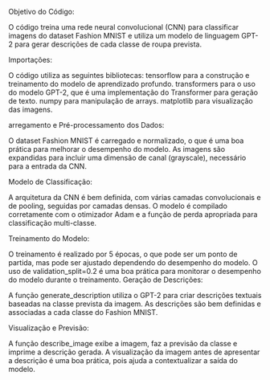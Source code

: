 Objetivo do Código:

O código treina uma rede neural convolucional (CNN) para classificar imagens do dataset Fashion MNIST e utiliza um modelo de linguagem GPT-2 para gerar descrições de cada classe de roupa prevista.


Importações:

O código utiliza as seguintes bibliotecas:
tensorflow para a construção e treinamento do modelo de aprendizado profundo.
transformers para o uso do modelo GPT-2, que é uma implementação do Transformer para geração de texto.
numpy para manipulação de arrays.
matplotlib para visualização das imagens.

arregamento e Pré-processamento dos Dados:

O dataset Fashion MNIST é carregado e normalizado, o que é uma boa prática para melhorar o desempenho do modelo.
As imagens são expandidas para incluir uma dimensão de canal (grayscale), necessário para a entrada da CNN.

Modelo de Classificação:

A arquitetura da CNN é bem definida, com várias camadas convolucionais e de pooling, seguidas por camadas densas.
O modelo é compilado corretamente com o otimizador Adam e a função de perda apropriada para classificação multi-classe.

Treinamento do Modelo:

O treinamento é realizado por 5 épocas, o que pode ser um ponto de partida, mas pode ser ajustado dependendo do desempenho do modelo.
O uso de validation_split=0.2 é uma boa prática para monitorar o desempenho do modelo durante o treinamento.
Geração de Descrições:

A função generate_description utiliza o GPT-2 para criar descrições textuais baseadas na classe prevista da imagem.
As descrições são bem definidas e associadas a cada classe do Fashion MNIST.

Visualização e Previsão:

A função describe_image exibe a imagem, faz a previsão da classe e imprime a descrição gerada.
A visualização da imagem antes de apresentar a descrição é uma boa prática, pois ajuda a contextualizar a saída do modelo.


